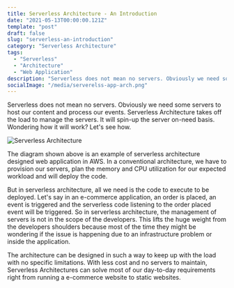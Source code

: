 ```yaml
---
title: Serverless Architecture - An Introduction
date: "2021-05-13T00:00:00.121Z"
template: "post"
draft: false
slug: "serverless-an-introduction"
category: "Serverless Architecture"
tags:
  - "Serverless"
  - "Architecture"
  - "Web Application"
description: "Serverless does not mean no servers. Obviously we need some servers to host our content and process our events. Serverless Architecture takes off the load to manage the servers. It will spin-up the server on-need basis. Wondering how it will work? Let's see how."
socialImage: "/media/serverelss-app-arch.png"
---
```


Serverless does not mean no servers. Obviously we need some servers to host our content and process our events. Serverless Architecture takes off the load to manage the servers. It will spin-up the server on-need basis. Wondering how it will work? Let's see how.

![Serverless Architecture](/media/serverelss-app-arch.png)

The diagram shown above is an example of serverless architecture designed web application in AWS. In a conventional architecture, we have to provision our servers, plan the memory and CPU utilization for our expected workload and will deploy the code.

But in serverless architecture, all we need is the code to execute to be deployed. Let's say in an e-commerce application, an order is placed, an event is triggered and the serverless code listening to the order placed event will be triggered. So in serverless architecture, the management of servers is not in the scope of the developers. This lifts the huge weight from the developers shoulders because most of the time they might be wondering if the issue is happening due to an infrastructure problem or inside the application.

The architecture can be designed in such a way to keep up with the load with no specific limitations. With less cost and no servers to maintain, Serverless Architectures can solve most of our day-to-day requirements right from running a e-commerce website to static websites.